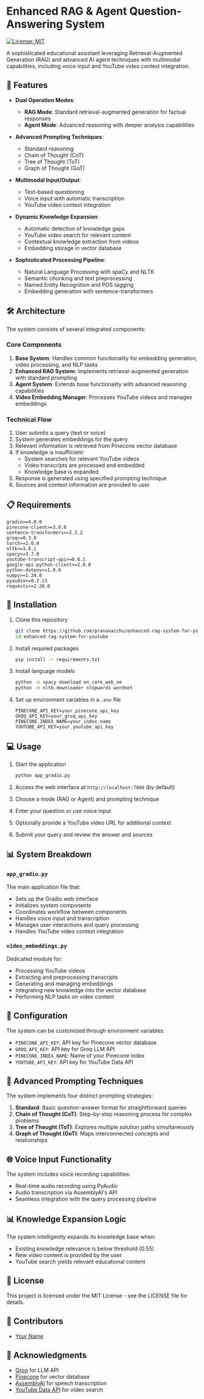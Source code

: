 # Enhanced RAG & Agent Question-Answering System

[![License: MIT](https://img.shields.io/badge/License-MIT-blue.svg)](https://opensource.org/licenses/MIT)

A sophisticated educational assistant leveraging Retrieval-Augmented Generation (RAG) and advanced AI agent techniques with multimodal capabilities, including voice input and YouTube video context integration.

## 🌟 Features

- **Dual Operation Modes**:
  - **RAG Mode**: Standard retrieval-augmented generation for factual responses
  - **Agent Mode**: Advanced reasoning with deeper analysis capabilities

- **Advanced Prompting Techniques**:
  - Standard reasoning
  - Chain of Thought (CoT)
  - Tree of Thought (ToT) 
  - Graph of Thought (GoT)

- **Multimodal Input/Output**:
  - Text-based questioning
  - Voice input with automatic transcription
  - YouTube video context integration

- **Dynamic Knowledge Expansion**:
  - Automatic detection of knowledge gaps
  - YouTube video search for relevant content
  - Contextual knowledge extraction from videos
  - Embedding storage in vector database

- **Sophisticated Processing Pipeline**:
  - Natural Language Processing with spaCy and NLTK
  - Semantic chunking and text preprocessing
  - Named Entity Recognition and POS tagging
  - Embedding generation with sentence-transformers

## 🛠️ Architecture

The system consists of several integrated components:

### Core Components

1. **Base System**: Handles common functionality for embedding generation, video processing, and NLP tasks
2. **Enhanced RAG System**: Implements retrieval-augmented generation with standard prompting
3. **Agent System**: Extends base functionality with advanced reasoning capabilities
4. **Video Embedding Manager**: Processes YouTube videos and manages embeddings

### Technical Flow

1. User submits a query (text or voice)
2. System generates embeddings for the query
3. Relevant information is retrieved from Pinecone vector database
4. If knowledge is insufficient:
   - System searches for relevant YouTube videos
   - Video transcripts are processed and embedded
   - Knowledge base is expanded
5. Response is generated using specified prompting technique
6. Sources and context information are provided to user

## 📋 Requirements

```
gradio>=4.0.0
pinecone-client>=3.0.0
sentence-transformers>=2.2.2
groq>=0.3.0
torch>=2.0.0
nltk>=3.8.1
spacy>=3.7.0
youtube-transcript-api>=0.6.1
google-api-python-client>=2.0.0
python-dotenv>=1.0.0
numpy>=1.24.0
pyaudio>=0.2.13
requests>=2.28.0
```

## 🚀 Installation

1. Clone this repository
   ```bash
   git clone https://github.com/pranavacchu/enhanced-rag-system-for-youtube.git
   cd enhanced-rag-system-for-youtube
   ```

2. Install required packages
   ```bash
   pip install -r requirements.txt
   ```

3. Install language models
   ```bash
   python -m spacy download en_core_web_sm
   python -m nltk.downloader stopwords wordnet
   ```

4. Set up environment variables in a `.env` file
   ```
   PINECONE_API_KEY=your_pinecone_api_key
   GROQ_API_KEY=your_groq_api_key
   PINECONE_INDEX_NAME=your_index_name
   YOUTUBE_API_KEY=your_youtube_api_key
   ```

## 💻 Usage

1. Start the application
   ```bash
   python app_gradio.py
   ```

2. Access the web interface at `http://localhost:7860` (by default)

3. Choose a mode (RAG or Agent) and prompting technique

4. Enter your question or use voice input

5. Optionally provide a YouTube video URL for additional context

6. Submit your query and review the answer and sources

## 📊 System Breakdown

### `app_gradio.py`

The main application file that:
- Sets up the Gradio web interface
- Initializes system components
- Coordinates workflow between components
- Handles voice input and transcription
- Manages user interactions and query processing
- Handles YouTube video context integration

### `video_embeddings.py` 

Dedicated module for:
- Processing YouTube videos
- Extracting and preprocessing transcripts
- Generating and managing embeddings
- Integrating new knowledge into the vector database
- Performing NLP tasks on video content

## 🔧 Configuration

The system can be customized through environment variables:

- `PINECONE_API_KEY`: API key for Pinecone vector database
- `GROQ_API_KEY`: API key for Groq LLM API
- `PINECONE_INDEX_NAME`: Name of your Pinecone index
- `YOUTUBE_API_KEY`: API key for YouTube Data API

## 🧠 Advanced Prompting Techniques

The system implements four distinct prompting strategies:

1. **Standard**: Basic question-answer format for straightforward queries
2. **Chain of Thought (CoT)**: Step-by-step reasoning process for complex problems
3. **Tree of Thought (ToT)**: Explores multiple solution paths simultaneously
4. **Graph of Thought (GoT)**: Maps interconnected concepts and relationships

## 🌐 Voice Input Functionality

The system includes voice recording capabilities:
- Real-time audio recording using PyAudio
- Audio transcription via AssemblyAI's API
- Seamless integration with the query processing pipeline

## 📊 Knowledge Expansion Logic

The system intelligently expands its knowledge base when:
- Existing knowledge relevance is below threshold (0.55)
- New video content is provided by the user
- YouTube search yields relevant educational content

## 📝 License

This project is licensed under the MIT License - see the LICENSE file for details.

## 👥 Contributors

- [Your Name](https://github.com/yourusername)

## 🙏 Acknowledgments

- [Groq](https://groq.com/) for LLM API
- [Pinecone](https://www.pinecone.io/) for vector database
- [AssemblyAI](https://www.assemblyai.com/) for speech transcription
- [YouTube Data API](https://developers.google.com/youtube/v3) for video search
